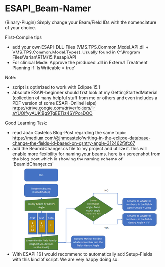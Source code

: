 # ESAPI_Beam-Namer
(Binary-Plugin)
Simply change your Beam/Field IDs with the nomenclature of your choice.

First-Compile tips:
- add your own ESAPI-DLL-Files (VMS.TPS.Common.Model.API.dll + VMS.TPS.Common.Model.Types). Usually found in C:\Program Files\Varian\RTM\15.1\esapi\API
- For clinical Mode: Approve the produced .dll in External Treatment Planning if 'Is Writeable = true'

Note:
- script is optimized to work with Eclipse 15.1
- absolute ESAPI-beginner should first look at my GettingStartedMaterial (collection of many helpful stuff from me or others and even includes a PDF version of some ESAPI-OnlineHelps)
https://drive.google.com/drive/folders/1-aYUOIfyvAUKtBg9TgEETiz4SYPonDOO

Good Learning Task:
- read João Castelos Blog-Post regarding the same topic: https://medium.com/@jhmcastelo/writing-in-the-eclipse-database-change-the-fields-id-based-on-gantry-angle-312462f8fc67
- add the BeamIdChanger.cs file to my project and utilize it. this will enable more flexibility for naming your beams. here is a screenshot from the blog post which is showing the naming scheme of 'BeamIdChanger.cs'
![Test Image 1](https://github.com/Kiragroh/ESAPI_Beam-Namer/blob/master/pics/BeamNamingScheme_CopiedFromJoaoCastelo.png)
- With ESAPI 16 I would recommend to automatically add Setup-Fields with this kind of script. We are very happy doing so.
